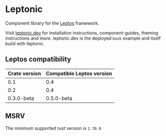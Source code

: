 # Leptonic

Component library for the [Leptos](https://github.com/leptos-rs/leptos) framework.

Visit [leptonic.dev](https://leptonic.dev) for installation instructions, component-guides, theming instructions and more. leptonic.dev is the deployed `book` example and itself build with leptonic.

## Leptos compatibility

| Crate version | Compatible Leptos version |
|---------------|---------------------------|
| 0.1           | 0.4                       |
| 0.2           | 0.4                       |
| 0.3.0-beta    | 0.5.0-beta                |

## MSRV

The minimum supported rust version is `1.70.0`
